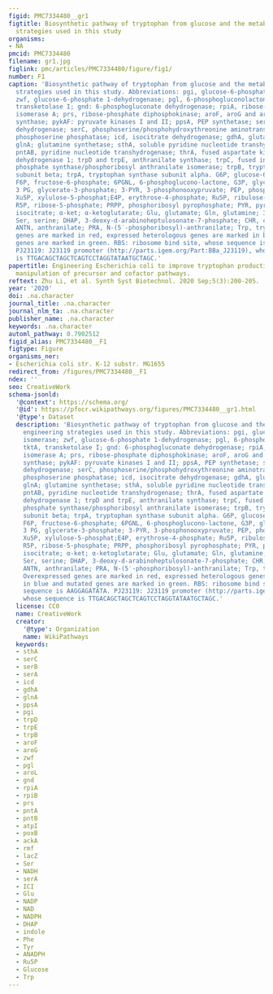 ```yaml
---
figid: PMC7334480__gr1
figtitle: Biosynthetic pathway of tryptophan from glucose and the metabolic engineering
  strategies used in this study
organisms:
- NA
pmcid: PMC7334480
filename: gr1.jpg
figlink: pmc/articles/PMC7334480/figure/fig1/
number: F1
caption: 'Biosynthetic pathway of tryptophan from glucose and the metabolic engineering
  strategies used in this study. Abbreviations: pgi, glucose-6-phosphate isomerase;
  zwf, glucose-6-phosphate 1-dehydrogenase; pgl, 6-phosphogluconolactonase; tktA,
  transketolase I; gnd: 6-phosphogluconate dehydrogenase; rpiA, ribose-5-phosphate
  isomerase A; prs, ribose-phosphate diphosphokinase; aroF, aroG and aroH: 3-deoxy-7-phosphoheptulonate
  synthase; pykAF: pyruvate kinases I and II; ppsA, PEP synthetase; serA, phosphoglycerate
  dehydrogenase; serC, phosphoserine/phosphohydroxythreonine aminotransferase; serB,
  phosphoserine phosphatase; icd, isocitrate dehydrogenase; gdhA, glutamate dehydrogenase;
  glnA; glutamine synthetase; sthA, soluble pyridine nucleotide transhydrogenase;
  pntAB, pyridine nucleotide transhydrogenase; thrA, fused aspartate kinase/homoserine
  dehydrogenase 1; trpD and trpE, anthranilate synthase; trpC, fused indole-3-glycerol
  phosphate synthase/phosphoribosyl anthranilate isomerase; trpB, tryptophan synthase
  subunit beta; trpA, tryptophan synthase subunit alpha. G6P, glucose-6-phosphate;
  F6P, fructose-6-phosphate; 6PGNL, 6-phosphoglucono-lactone, G3P, glyceraldehyde-3-phosphate;
  3 PG, glycerate-3-phosphate; 3-PYR, 3-phosphonooxypruvate; PEP, phosphoenolpyruvate;
  Xu5P, xylulose-5-phosphat;E4P, erythrose-4-phosphate; Ru5P, ribulose-5-phosphate;
  R5P, ribose-5-phosphate; PRPP, phosphoribosyl pyrophosphate; PYR, pyruvate; ICI,
  isocitrate; α-ket; α-ketoglutarate; Glu, glutamate; Gln, glutamine; 3-P-Ser, 3-phosphoserine;
  Ser, serine; DHAP, 3-deoxy-d-arabinoheptulosonate-7-phosphate; CHR, chorismate;
  ANTN, anthranilate; PRA, N-(5′-phosphoribosyl)-anthranilate; Trp, tryptophan. Overexpressed
  genes are marked in red, expressed heterologous genes are marked in blue and mutated
  genes are marked in green. RBS: ribosome bind site, whose sequence is AAGGAGATATA.
  PJ23119: J23119 promoter (http://parts.igem.org/Part:BBa_J23119), whose sequence
  is TTGACAGCTAGCTCAGTCCTAGGTATAATGCTAGC.'
papertitle: Engineering Escherichia coli to improve tryptophan production via genetic
  manipulation of precursor and cofactor pathways.
reftext: Zhu Li, et al. Synth Syst Biotechnol. 2020 Sep;5(3):200-205.
year: '2020'
doi: .na.character
journal_title: .na.character
journal_nlm_ta: .na.character
publisher_name: .na.character
keywords: .na.character
automl_pathway: 0.7902512
figid_alias: PMC7334480__F1
figtype: Figure
organisms_ner:
- Escherichia coli str. K-12 substr. MG1655
redirect_from: /figures/PMC7334480__F1
ndex: ''
seo: CreativeWork
schema-jsonld:
  '@context': https://schema.org/
  '@id': https://pfocr.wikipathways.org/figures/PMC7334480__gr1.html
  '@type': Dataset
  description: 'Biosynthetic pathway of tryptophan from glucose and the metabolic
    engineering strategies used in this study. Abbreviations: pgi, glucose-6-phosphate
    isomerase; zwf, glucose-6-phosphate 1-dehydrogenase; pgl, 6-phosphogluconolactonase;
    tktA, transketolase I; gnd: 6-phosphogluconate dehydrogenase; rpiA, ribose-5-phosphate
    isomerase A; prs, ribose-phosphate diphosphokinase; aroF, aroG and aroH: 3-deoxy-7-phosphoheptulonate
    synthase; pykAF: pyruvate kinases I and II; ppsA, PEP synthetase; serA, phosphoglycerate
    dehydrogenase; serC, phosphoserine/phosphohydroxythreonine aminotransferase; serB,
    phosphoserine phosphatase; icd, isocitrate dehydrogenase; gdhA, glutamate dehydrogenase;
    glnA; glutamine synthetase; sthA, soluble pyridine nucleotide transhydrogenase;
    pntAB, pyridine nucleotide transhydrogenase; thrA, fused aspartate kinase/homoserine
    dehydrogenase 1; trpD and trpE, anthranilate synthase; trpC, fused indole-3-glycerol
    phosphate synthase/phosphoribosyl anthranilate isomerase; trpB, tryptophan synthase
    subunit beta; trpA, tryptophan synthase subunit alpha. G6P, glucose-6-phosphate;
    F6P, fructose-6-phosphate; 6PGNL, 6-phosphoglucono-lactone, G3P, glyceraldehyde-3-phosphate;
    3 PG, glycerate-3-phosphate; 3-PYR, 3-phosphonooxypruvate; PEP, phosphoenolpyruvate;
    Xu5P, xylulose-5-phosphat;E4P, erythrose-4-phosphate; Ru5P, ribulose-5-phosphate;
    R5P, ribose-5-phosphate; PRPP, phosphoribosyl pyrophosphate; PYR, pyruvate; ICI,
    isocitrate; α-ket; α-ketoglutarate; Glu, glutamate; Gln, glutamine; 3-P-Ser, 3-phosphoserine;
    Ser, serine; DHAP, 3-deoxy-d-arabinoheptulosonate-7-phosphate; CHR, chorismate;
    ANTN, anthranilate; PRA, N-(5′-phosphoribosyl)-anthranilate; Trp, tryptophan.
    Overexpressed genes are marked in red, expressed heterologous genes are marked
    in blue and mutated genes are marked in green. RBS: ribosome bind site, whose
    sequence is AAGGAGATATA. PJ23119: J23119 promoter (http://parts.igem.org/Part:BBa_J23119),
    whose sequence is TTGACAGCTAGCTCAGTCCTAGGTATAATGCTAGC.'
  license: CC0
  name: CreativeWork
  creator:
    '@type': Organization
    name: WikiPathways
  keywords:
  - sthA
  - serC
  - serB
  - serA
  - icd
  - gdhA
  - glnA
  - ppsA
  - pgi
  - trpD
  - trpE
  - trpB
  - aroF
  - aroG
  - zwf
  - pgl
  - aroL
  - gnd
  - rpiA
  - rpiB
  - prs
  - pntA
  - pntB
  - atpI
  - poxB
  - ackA
  - rmf
  - lacZ
  - Ser
  - NADH
  - serA
  - ICI
  - Glu
  - NADP
  - NAD
  - NADPH
  - DHAP
  - indole
  - Phe
  - Tyr
  - ANADPH
  - Ru5P
  - Glucose
  - Trp
---
```

